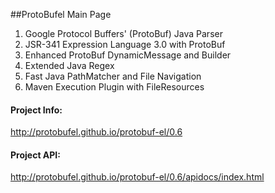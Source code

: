##ProtoBufel Main Page

1. Google Protocol Buffers' (ProtoBuf) Java Parser
2. JSR-341 Expression Language 3.0 with ProtoBuf
3. Enhanced ProtoBuf DynamicMessage and Builder
4. Extended Java Regex
5. Fast Java PathMatcher and File Navigation
6. Maven  Execution Plugin with FileResources

#### Project Info:
http://protobufel.github.io/protobuf-el/0.6

#### Project API:
http://protobufel.github.io/protobuf-el/0.6/apidocs/index.html
